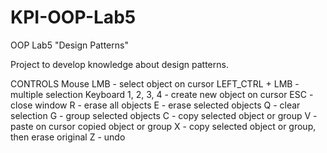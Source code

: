# KPI-OOP-Lab5
OOP Lab5 "Design Patterns"

Project to develop knowledge about design patterns.

CONTROLS
	Mouse
		LMB				- select object on cursor
		LEFT_CTRL + LMB	- multiple selection
	Keyboard
		1, 2, 3, 4	- create new object on cursor
		ESC			- close window
		R			- erase all objects
		E			- erase selected objects
		Q			- clear selection
		G			- group selected objects
		C			- copy selected object or group
		V			- paste on cursor copied object or group
		X			- copy selected object or group, then erase original
		Z			- undo